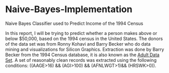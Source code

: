 # Naive-Bayes-Implementation
Naive Bayes Classifier used to Predict Income of the 1994 Census

In this report, I will be trying to predict whether a person makes above or below $50,000, based on the 1994 census in the United States. The donors of the data set was from Ronny Kohavi and Barry Becker who do data mining and visualizations for Silicon Graphics. Extraction was done by Barry Becker from the 1994 Census database, it is also known as the [Adult Data Set](http://archive.ics.uci.edu/ml/datasets/Adult). A set of reasonably clean records was extracted using the following conditions: ((AAGE>16) && (AGI>100) && (AFNLWGT>1)&& (HRSWK>0)). 
